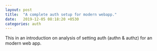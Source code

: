 ```yaml
---
layout: post
title:  "A complete auth setup for modern webapp."
date:   2019-12-05 08:18:20 +0530
categories: auth
---
```


This in an introduction on analysis of setting auth (authn & authz) for an modern web app.